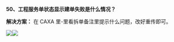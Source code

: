 <a name="bookmark49"></a>**50、工程服务单状态显示建单失败是什么情况？**

**解决方案：** 在 CAXA 里-里看拆单备注里提示什么问题，改好重传即可。


![](Aspose.Words.e73c43fe-fde1-4168-803d-975613665666.051.png)![](Aspose.Words.e73c43fe-fde1-4168-803d-975613665666.052.jpeg)


